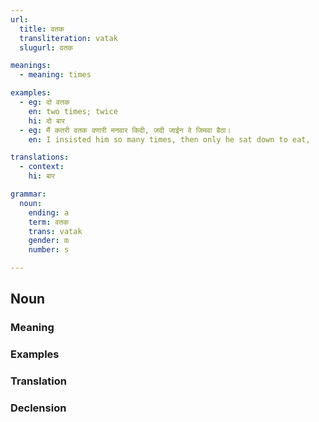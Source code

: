 ```yaml
---
url:
  title: वतक
  transliteration: vatak
  slugurl: वतक

meanings:
  - meaning: times

examples:
  - eg: दो वतक
    en: two times; twice
    hi: दो बार
  - eg: मैं कतरी वतक वणारी मनवार किदी, जदी जाईन वे जिमवा बैठा। 
    en: I insisted him so many times, then only he sat down to eat,

translations:
  - context:
    hi: बार

grammar:
  noun:
    ending: a
    term: वतक
    trans: vatak
    gender: m
    number: s

---
```


## Noun
<!-- <fos :grammar="grammar" :url="url"></fos> -->

### Meaning
<meaning :meanings="meanings" :url="url"></meaning>

### Examples
<eg :eg="examples" :url="url"></eg>

<!-- ### Synonyms
<syn :syn="synonyms" :url="url"></syn> -->

<!-- ### Antonyms
<ant :ant="antonyms" :url="url"></ant> -->

### Translation
<translation :translation="translations" :url="url"></translation>

### Declension
<noun-decl :grammar="grammar" :url="url"></noun-decl>

<!-- ### Related
<related :related="related" :url="url"></related> -->

<!-- ### Similar
<similar :similar="similar" :url="url"></similar> -->
